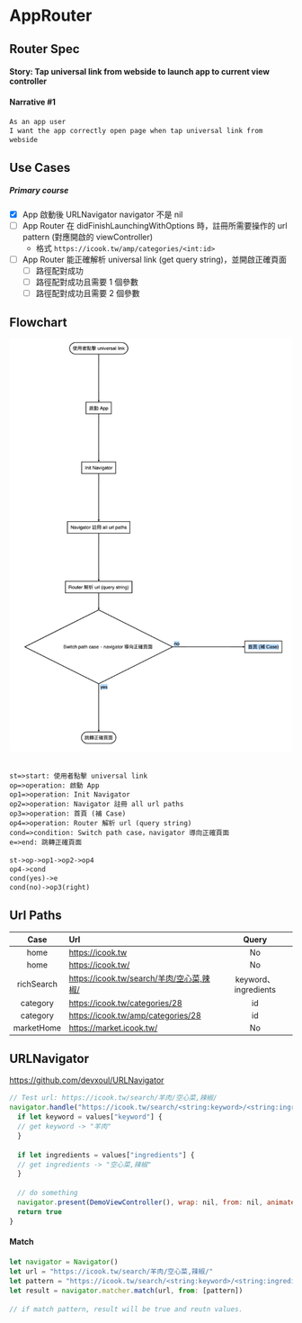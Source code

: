 # AppRouter

## Router Spec
#### Story: Tap universal link from webside to launch app to current view controller

#### Narrative #1
    As an app user
    I want the app correctly open page when tap universal link from webside

## Use Cases
##### Primary course
- [X] App 啟動後 URLNavigator navigator 不是 nil
- [ ] App Router 在 didFinishLaunchingWithOptions 時，註冊所需要操作的 url pattern (對應開啟的 viewController) 
	- 格式 `https://icook.tw/amp/categories/<int:id>`
- [ ] App Router 能正確解析 universal link (get query string)，並開啟正確頁面
	- [ ] 路徑配對成功
	- [ ] 路徑配對成功且需要 1 個參數
	- [ ] 路徑配對成功且需要 2 個參數

## Flowchart
<img alt="01_trending_repository_screen" src="Images/flowchart_01.png?raw=true">&nbsp;
```flow
st=>start: 使用者點擊 universal link
op=>operation: 啟動 App
op1=>operation: Init Navigator
op2=>operation: Navigator 註冊 all url paths
op3=>operation: 首頁 (補 Case)
op4=>operation: Router 解析 url (query string)
cond=>condition: Switch path case，navigator 導向正確頁面
e=>end: 跳轉正確頁面

st->op->op1->op2->op4
op4->cond
cond(yes)->e
cond(no)->op3(right)
```

## Url Paths
| Case | Url | Query |
| :----: | :---- | :----: |
| home | https://icook.tw | No |
| home | https://icook.tw/ | No |
| richSearch | https://icook.tw/search/羊肉/空心菜,辣椒/ | keyword、ingredients |
| category | https://icook.tw/categories/28 |  id  |
| category | https://icook.tw/amp/categories/28 |  id  |
| marketHome | https://market.icook.tw/ | No |

## URLNavigator
https://github.com/devxoul/URLNavigator

```javascript
// Test url: https://icook.tw/search/羊肉/空心菜,辣椒/
navigator.handle("https://icook.tw/search/<string:keyword>/<string:ingredients>") { (url, values, context) -> Bool in
  if let keyword = values["keyword"] {
  // get keyword -> "羊肉"
  }

  if let ingredients = values["ingredients"] {
  // get ingredients -> "空心菜,辣椒"
  }

  // do something
  navigator.present(DemoViewController(), wrap: nil, from: nil, animated: true, completion: nil)
  return true
}
```

#### Match
```javascript
let navigator = Navigator()
let url = "https://icook.tw/search/羊肉/空心菜,辣椒/"
let pattern = "https://icook.tw/search/<string:keyword>/<string:ingredients>"
let result = navigator.matcher.match(url, from: [pattern])

// if match pattern, result will be true and reutn values.
```
